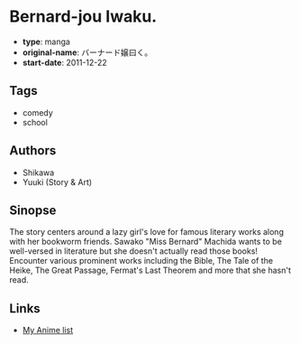 # Bernard-jou Iwaku.

-   **type**: manga
-   **original-name**: バーナード嬢曰く。
-   **start-date**: 2011-12-22

## Tags

-   comedy
-   school

## Authors

-   Shikawa
-   Yuuki (Story & Art)

## Sinopse

The story centers around a lazy girl's love for famous literary works along with her bookworm friends. Sawako "Miss Bernard" Machida wants to be well-versed in literature but she doesn't actually read those books! Encounter various prominent works including the Bible, The Tale of the Heike, The Great Passage, Fermat's Last Theorem and more that she hasn't read.

## Links

-   [My Anime list](https://myanimelist.net/manga/63555/Bernard-jou_Iwaku)
